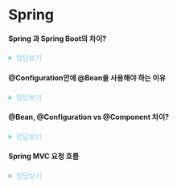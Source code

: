 # Spring

#### Spring 과 Spring Boot의 차이?

<details>
<summary style="color:skyblue">정답보기</summary>
<Blockquote>
<br>

- Embed Tomcat 을 사용하기 때문에, 따로 Tomcat을 설치하거나, 매번 버전관리를 해줄 필요가 없다.
- 기존에는 스프링을 사용할 때 버전까지 명시하고, 버전에 맞는 설정을 해주어야 했지만, 스프링 부트는 버전 관리를
  스프링 부트에 의해 관리된다. 따라서, 예를들어 Spring-boot-starter-web을 사용하면 종속된 모든 라이브러리를 알맞게 찾아서
  함께 가져오기 때문에 종속성이나 호환 버전에 대해 신경 쓸 필요가 없다.
- Auto Configuration 지원
- Actuator 기능 지원

https://ssoco.tistory.com/66

</Blockquote>
</details>

#### @Configuration안에 @Bean을 사용해야 하는 이유

<details>
<summary style="color:skyblue">정답보기</summary>
<Blockquote>
<br>

스프링에서는 일반적으로, 컴포넌트 스캔을 사용해 자동으로 빈을 등록하는 방법을 이용한다.

하지만, @Bean를 사용해 수동으로 빈을 등록해야 하는 경우도 있다.
대표적으로 다음과 같은 경우에 @Bean으로 직접 빈을 등록해준다.

1. 개발자가 직접 제어가 불가능한 라이브러리를 활용할 때
2. 어플리케이션 전범위적으로 사용되는 클래스를 등록할 때
3. 다형성을 활용하여 여러 구현체를 등록해주어야 할 때

@Bean을 이용한 메소드는 스프링 빈 안에만 구현되어 있으면 모두 동작하긴 한다.
하지만, 스프링은 @Bean은 반드시 @Configuration을 활용하도록 갖오하는데, 그 이유는 특별한 부가 기능이 적용되기 때문이다.

@Configuration에는 @Component가 붙어있어서 @Configuration이 붙어있는 클래스 역시 스프링의 빈으로 등록된다.

그럼에도 불구하고 스프링이 @Configuration을 따로 만든 이유는 CGLib으로 프록시 패턴을 적용해 수동으로 등록하는 스프링 빈이 반드시 싱글톤으로 생성됨을 보장하기 위해서다.

실수로 빈을 생성하는 메소드를 여러 번 호출하면, 아래에서 testResources 메소드와 같이 불필요하게 여러 개의 빈이 생성될 수 있다.

```java
@Configuration
public class MyBean {
	@Bean
	public TestResource testResource() {
	  return new TestResource();
	}

	@Bean
	public FirstBean firstBean() {
	  return new FirstBean(testResource());
	}

	@Bean
	public SecondBean secondBean() {
	  return new SecondBean(testResource());
	}
}
```

이를 스프링에서는

```java
@Configuration
public class MyBeanProxy extends MyBean {
  private Object source;

	@Bean
	public TestResource testResource() {
    if(testResource == null) {
      source = super.testResource();
    }

	  return source;
	}

	@Bean
	public FirstBean firstBean() {
	  return super.firstBean();
	}

	@Bean
	public SecondBean secondBean() {
	  return super.secondBean();
	}
}
```

와 같은 식으로 프록시 패턴을 사용하여 해결한다. (예시일 뿐이다.)

https://mangkyu.tistory.com/234

</Blockquote>
</details>

#### @Bean, @Configuration vs @Component 차이?

<details>
<summary style="color:skyblue">정답보기</summary>
<Blockquote>
<br>

### @Bean, @Configuration

- 수동으로 스프링 컨테이너에 빈을 등록함.
- 개발자가 직접 제어가 불가능한 외부 라이브러리 등을 Bean으로 만들려고 할 때, 사용한다.

```java
@Configuration
public class RestTemplateConfig {
  @Bean
  public RestTemplate restTemplate(){
    return new RestTemplate();
  }
}
```

- 유지보수성을 높이기 위해 애플리케이션 전범위적으로 사용되는 클래스나 다형성을 활용하여 여러 구현체를 빈으로 등록할 때 사용.

```java
@Configuration
public class RestTemplateConfig {
  @Bean
  public RestTemplate testApiRestTemplate(){
    return new RestTemplate();
  }

  @Bean
  public RestTemplate testApi2RestTemplate(){
    return new RestTemplate();
  }
}
```

### @Component

- 자동으로 스프링 컨테이너에 빈을 등록하는 방법
- 스프링의 @ComponentScan 기능이 @Component 어노테이션이 있는 클래스를 자동으로 찾아서 빈으로 등록한다.

https://mangkyu.tistory.com/75

</Blockquote>
</details>

#### Spring MVC 요청 흐름

<details>
<summary style="color:skyblue">정답보기</summary>
<Blockquote>
<br>

1. 클라이언트의 모든 요청을 Dispatcher Servlet이라는 Servlet Class 가 받는다.
2. Dispatcher Servlet은 요청 URL을 Handler Mapping에게 전달하고, 현재 요청에 알맞는 Controller와 Method에 대한 정보를 얻는다.
3. Dispatcher Servlet은 Handler Adapter에게 요청 처리를 위임한다.
4. Handler Adapter는 Controller와 해당 메서드를 실행한다.
5. Controller는 비즈니스 로직을 처리하고, 그 결과를 바탕으로 뷰에 전달할 객체를 Model객체에 저장한다.
6. Dispatcher Servlet은 view name을 View Resolver에게 전달하여 View 객체를 얻는다.
   View Resolver는 전달된 정보를 바탕으로 사용자에게 보여줄 View가 무엇인지 결정한다.
7. Dispatcher Servlet은 View 객체에 화면 표시를 의뢰한다.
8. View 객체는 해당하는 뷰(JSP 등)를 호출하며, 뷰는 Model 객체에서 화면 표시에 필요한 객체를 가져와 화면 표시를 처리한다.

https://codingnotes.tistory.com/28

</Blockquote>
</details>
